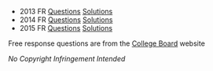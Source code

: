 * 2013 FR [Questions](https://github.com/annielv/apcs-prep/tree/master/FreeResponse/2013/questions) [Solutions](https://github.com/annielv/apcs-prep/tree/master/FreeResponse/2013/solutions)
* 2014 FR [Questions](https://github.com/annielv/apcs-prep/tree/master/FreeResponse/2014/questions) [Solutions](https://github.com/annielv/apcs-prep/tree/master/FreeResponse/2014/solutions)
* 2015 FR [Questions](https://github.com/annielv/apcs-prep/tree/master/FreeResponse/2015/questions) [Solutions](https://github.com/annielv/apcs-prep/tree/master/FreeResponse/2015/solutions)

Free response questions are from the [College Board](www.collegeboard.org) website

*No Copyright Infringement Intended*
